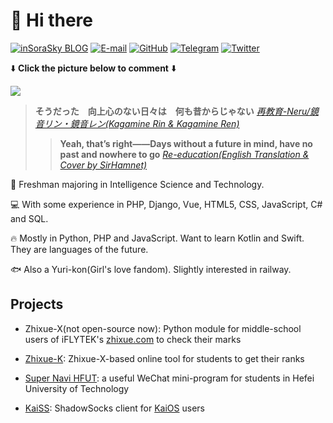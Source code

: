 # 👋 Hi there

[![inSoraSky BLOG](https://img.shields.io/badge/inSoraSky-BLOG-green.svg)](https://www.sorasky.in/)
[![E-mail](https://img.shields.io/badge/Email-me@sorasky.in-yellow.svg)](mailto:me@sorasky.in)
[![GitHub](https://img.shields.io/badge/GitHub-insorasky-deep.svg)](https://github.com/insorasky)
[![Telegram](https://img.shields.io/badge/Telegram-@TheresaJune-orange.svg)](https://t.me/TheresaJune)
[![Twitter](https://img.shields.io/badge/Twitter-@Sora96505735-blue.svg)](https://twitter.com/Sora96505735)

⬇️  **Click the picture below to comment**  ⬇️

[![](https://chat.getloli.com/room/@insorasky.github/svg?width=600&height=140&limit=20&theme=light&title=insorasky@github:%20~&fontSize=13)](https://chat.getloli.com/room/@insorasky.github?title=Sora的GitHub留言板)

> **そうだった　向上心のない日々は　何も昔からじゃない** [*再教育-Neru/鏡音リン・鏡音レン(Kagamine Rin & Kagamine Ren)*](https://www.bilibili.com/video/BV1Hx411F75U)
>> **Yeah, that’s right——Days without a future in mind, have no past and nowhere to go** [*Re-education(English Translation & Cover by SirHamnet)*](https://www.youtube.com/watch?v=0hkCTnMbFGo)

🤖 Freshman majoring in Intelligence Science and Technology.

💻 With some experience in PHP, Django, Vue, HTML5, CSS, JavaScript, C# and SQL.

🔥 Mostly in Python, PHP and JavaScript. Want to learn Kotlin and Swift. They are languages of the future.

🐟 Also a Yuri-kon(Girl's love fandom). Slightly interested in railway.

## Projects

- Zhixue-X(not open-source now): Python module for middle-school users of iFLYTEK's [zhixue.com](http://www.zhixue.com/) to check their marks

- [Zhixue-K](http://z.sorasky.in:10086/Zhixue): Zhixue-X-based online tool for students to get their ranks

- [Super Navi HFUT](https://github.com/insorasky/super-navi-hfut-django): a useful WeChat mini-program for students in Hefei University of Technology

- [KaiSS](https://github.com/insorasky/KaiSS): ShadowSocks client for [KaiOS](https://www.kaiostech.com/) users
